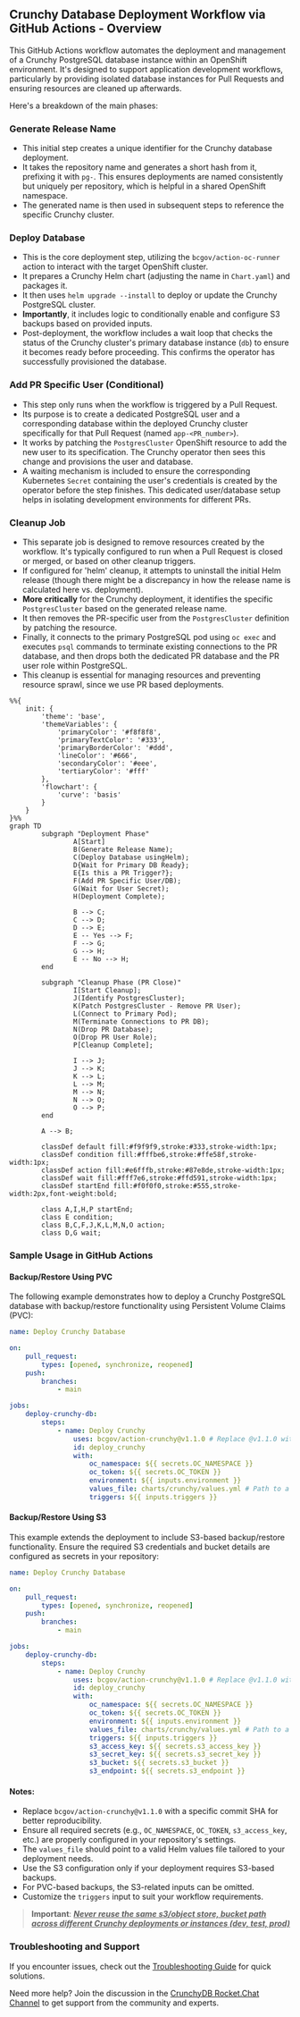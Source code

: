 ## Crunchy Database Deployment Workflow via GitHub Actions - Overview

This GitHub Actions workflow automates the deployment and management of a Crunchy PostgreSQL database instance within an OpenShift environment. It's designed to support application development workflows, particularly by providing isolated database instances for Pull Requests and ensuring resources are cleaned up afterwards.

Here's a breakdown of the main phases:

### Generate Release Name

*   This initial step creates a unique identifier for the Crunchy database deployment.
*   It takes the repository name and generates a short hash from it, prefixing it with `pg-`. This ensures deployments are named consistently but uniquely per repository, which is helpful in a shared OpenShift namespace.
*   The generated name is then used in subsequent steps to reference the specific Crunchy cluster.

### Deploy Database

*   This is the core deployment step, utilizing the `bcgov/action-oc-runner` action to interact with the target OpenShift cluster.
*   It prepares a Crunchy Helm chart (adjusting the name in `Chart.yaml`) and packages it.
*   It then uses `helm upgrade --install` to deploy or update the Crunchy PostgreSQL cluster.
*   **Importantly**, it includes logic to conditionally enable and configure S3 backups based on provided inputs.
*   Post-deployment, the workflow includes a wait loop that checks the status of the Crunchy cluster's primary database instance (`db`) to ensure it becomes ready before proceeding. This confirms the operator has successfully provisioned the database.

### Add PR Specific User (Conditional)

*   This step only runs when the workflow is triggered by a Pull Request.
*   Its purpose is to create a dedicated PostgreSQL user and a corresponding database within the deployed Crunchy cluster specifically for that Pull Request (named `app-<PR_number>`).
*   It works by patching the `PostgresCluster` OpenShift resource to add the new user to its specification. The Crunchy operator then sees this change and provisions the user and database.
*   A waiting mechanism is included to ensure the corresponding Kubernetes `Secret` containing the user's credentials is created by the operator before the step finishes. This dedicated user/database setup helps in isolating development environments for different PRs.

### Cleanup Job

*   This separate job is designed to remove resources created by the workflow. It's typically configured to run when a Pull Request is closed or merged, or based on other cleanup triggers.
*   If configured for 'helm' cleanup, it attempts to uninstall the initial Helm release (though there might be a discrepancy in how the release name is calculated here vs. deployment).
*   **More critically** for the Crunchy deployment, it identifies the specific `PostgresCluster` based on the generated release name.
*   It then removes the PR-specific user from the `PostgresCluster` definition by patching the resource.
*   Finally, it connects to the primary PostgreSQL pod using `oc exec` and executes `psql` commands to terminate existing connections to the PR database, and then drops both the dedicated PR database and the PR user role within PostgreSQL.
*   This cleanup is essential for managing resources and preventing resource sprawl, since we use PR based deployments.

```mermaid
%%{
    init: {
        'theme': 'base',
        'themeVariables': {
            'primaryColor': '#f8f8f8',
            'primaryTextColor': '#333',
            'primaryBorderColor': '#ddd',
            'lineColor': '#666',
            'secondaryColor': '#eee',
            'tertiaryColor': '#fff'
        },
        'flowchart': {
            'curve': 'basis'
        }
    }
}%%
graph TD
        subgraph "Deployment Phase"
                A[Start]
                B(Generate Release Name);
                C(Deploy Database usingHelm);
                D{Wait for Primary DB Ready};
                E{Is this a PR Trigger?};
                F(Add PR Specific User/DB);
                G(Wait for User Secret);
                H(Deployment Complete);

                B --> C;
                C --> D;
                D --> E;
                E -- Yes --> F;
                F --> G;
                G --> H;
                E -- No --> H;
        end

        subgraph "Cleanup Phase (PR Close)"
                I[Start Cleanup];
                J(Identify PostgresCluster);
                K(Patch PostgresCluster - Remove PR User);
                L(Connect to Primary Pod);
                M(Terminate Connections to PR DB);
                N(Drop PR Database);
                O(Drop PR User Role);
                P[Cleanup Complete];

                I --> J;
                J --> K;
                K --> L;
                L --> M;
                M --> N;
                N --> O;
                O --> P;
        end

        A --> B;

        classDef default fill:#f9f9f9,stroke:#333,stroke-width:1px;
        classDef condition fill:#fffbe6,stroke:#ffe58f,stroke-width:1px;
        classDef action fill:#e6fffb,stroke:#87e8de,stroke-width:1px;
        classDef wait fill:#fff7e6,stroke:#ffd591,stroke-width:1px;
        classDef startEnd fill:#f0f0f0,stroke:#555,stroke-width:2px,font-weight:bold;

        class A,I,H,P startEnd;
        class E condition;
        class B,C,F,J,K,L,M,N,O action;
        class D,G wait;
```

### Sample Usage in GitHub Actions

#### Backup/Restore Using PVC

The following example demonstrates how to deploy a Crunchy PostgreSQL database with backup/restore functionality using Persistent Volume Claims (PVC):

```yaml
name: Deploy Crunchy Database

on:
    pull_request:
        types: [opened, synchronize, reopened]
    push:
        branches:
            - main

jobs:
    deploy-crunchy-db:
        steps:
            - name: Deploy Crunchy
                uses: bcgov/action-crunchy@v1.1.0 # Replace @v1.1.0 with a specific commit SHA for better reliability.
                id: deploy_crunchy
                with:
                    oc_namespace: ${{ secrets.OC_NAMESPACE }}
                    oc_token: ${{ secrets.OC_TOKEN }}
                    environment: ${{ inputs.environment }}
                    values_file: charts/crunchy/values.yml # Path to a valid Helm values file.
                    triggers: ${{ inputs.triggers }}
```

#### Backup/Restore Using S3

This example extends the deployment to include S3-based backup/restore functionality. Ensure the required S3 credentials and bucket details are configured as secrets in your repository:

```yaml
name: Deploy Crunchy Database

on:
    pull_request:
        types: [opened, synchronize, reopened]
    push:
        branches:
            - main

jobs:
    deploy-crunchy-db:
        steps:
            - name: Deploy Crunchy
                uses: bcgov/action-crunchy@v1.1.0 # Replace @v1.1.0 with a specific commit SHA for better reliability.
                id: deploy_crunchy
                with:
                    oc_namespace: ${{ secrets.OC_NAMESPACE }}
                    oc_token: ${{ secrets.OC_TOKEN }}
                    environment: ${{ inputs.environment }}
                    values_file: charts/crunchy/values.yml # Path to a valid Helm values file.
                    triggers: ${{ inputs.triggers }}
                    s3_access_key: ${{ secrets.s3_access_key }}
                    s3_secret_key: ${{ secrets.s3_secret_key }}
                    s3_bucket: ${{ secrets.s3_bucket }}
                    s3_endpoint: ${{ secrets.s3_endpoint }}
```

#### Notes:
- Replace `bcgov/action-crunchy@v1.1.0` with a specific commit SHA for better reproducibility.
- Ensure all required secrets (e.g., `OC_NAMESPACE`, `OC_TOKEN`, `s3_access_key`, etc.) are properly configured in your repository's settings.
- The `values_file` should point to a valid Helm values file tailored to your deployment needs.
- Use the S3 configuration only if your deployment requires S3-based backups.
- For PVC-based backups, the S3-related inputs can be omitted.
- Customize the `triggers` input to suit your workflow requirements.


> **Important**: <b><i><u>Never reuse the same s3/object store, bucket path across different Crunchy deployments or instances (dev, test, prod)</b></i></u>

### Troubleshooting and Support

If you encounter issues, check out the [Troubleshooting Guide](https://github.com/bcgov/crunchy-postgres/blob/main/Troubleshoot.md) for quick solutions.

Need more help? Join the discussion in the [CrunchyDB Rocket.Chat Channel](https://chat.developer.gov.bc.ca/channel/crunchydb) to get support from the community and experts.